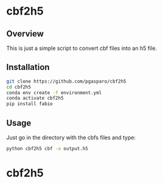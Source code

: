 # cbf2h5

## Overview 
This is just a simple script to convert cbf files into an h5 file.

## Installation

```bash
git clone https://github.com/pgasparo/cbf2h5 
cd cbf2h5
conda env create -f environment.yml
conda activate cbf2h5
pip install fabio
```

## Usage

Just go in the directory with the cbfs files and type:

```bash
python cbf2h5 cbf -o output.h5
```


# cbf2h5
